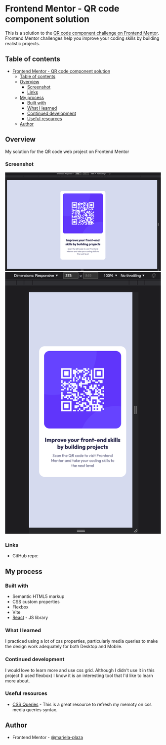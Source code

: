 # Frontend Mentor - QR code component solution

This is a solution to the [QR code component challenge on Frontend Mentor](https://www.frontendmentor.io/challenges/qr-code-component-iux_sIO_H). Frontend Mentor challenges help you improve your coding skills by building realistic projects. 

## Table of contents

- [Frontend Mentor - QR code component solution](#frontend-mentor---qr-code-component-solution)
  - [Table of contents](#table-of-contents)
  - [Overview](#overview)
    - [Screenshot](#screenshot)
    - [Links](#links)
  - [My process](#my-process)
    - [Built with](#built-with)
    - [What I learned](#what-i-learned)
    - [Continued development](#continued-development)
    - [Useful resources](#useful-resources)
  - [Author](#author)


## Overview
My solution for the QR code web project on Frontend Mentor

### Screenshot

![Desktop](./public/qrCode-desktop.png)
![Mobile](./public/qrCode-mobile.png)


### Links

- GitHub repo: [](https://github.com/mariela-plaza/qr-code)

## My process

### Built with

- Semantic HTML5 markup
- CSS custom properties
- Flexbox
- Vite
- [React](https://reactjs.org/) - JS library

### What I learned

I practiced using a lot of css properties, particularly media queries to make the design work adequately for both Desktop and Mobile.

### Continued development

I would love to learn more and use css grid. Although I didn't use it in this project (I used flexbox) I know it is an interesting tool that I'd like to learn more about.

### Useful resources

- [CSS Queries](https://www.w3schools.com/css/css3_mediaqueries.asp) - This is a great resource to refresh my memoty on css media queries syntax.

## Author

- Frontend Mentor - [@mariela-plaza](https://www.frontendmentor.io/profile/mariela-plaza)

